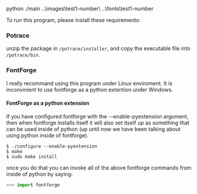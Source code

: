 python ./main ..\images\test1-number\ ..\fonts\test1-number

To run this program, please install these requirements:

### Potrace

unzip the package in `/potrace/installer`, and copy the executable file into `/potrace/bin`.

### FontForge

I really recommand using this program under Linux enviroment. It is inconvinient to use fontforge as a python extention under Windows. 

#### FontForge as a python extension

If you have configured fontforge with the --enable-pyextension argument, then when fontforge installs itself it will also set itself up as something that can be used inside of python (up until now we have been talking about using python inside of fontforge).

```shell
$ ./configure --enable-pyextension
$ make
$ sudo make install
```

once you do that you can invoke all of the above fontforge commands from inside of python by saying:

```python
>>> import fontforge
```
